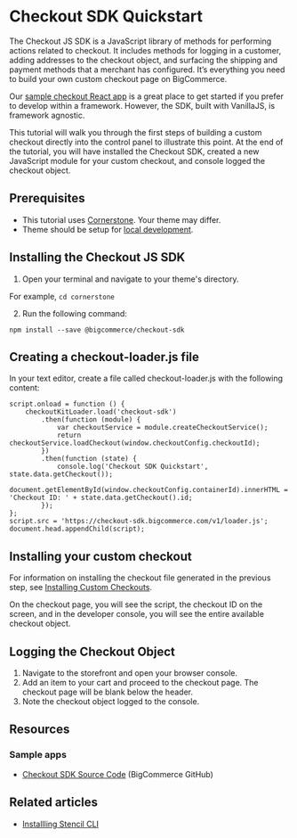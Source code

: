# Checkout SDK Quickstart

 

The Checkout JS SDK is a JavaScript library of methods for performing actions related to checkout. It includes methods for logging in a customer, adding addresses to the checkout object, and surfacing the shipping and payment methods that a merchant has configured. It’s everything you need to build your own custom checkout page on BigCommerce.

Our [sample checkout React app](https://github.com/bigcommerce/checkout-js) is a great place to get started if you prefer to develop within a framework. However, the SDK, built with VanillaJS, is framework agnostic.



This tutorial will walk you through the first steps of building a custom checkout directly into the control panel to illustrate this point. At the end of the tutorial, you will have installed the Checkout SDK, created a new JavaScript module for your custom checkout, and console logged the checkout object.



## Prerequisites
* This tutorial uses [Cornerstone](https://github.com/bigcommerce/cornerstone). Your theme may differ.
* Theme should be setup for [local development](https://bigcommerce-dev-center.netlify.app/stencil-docs/stencil-cli/installing-stencil).


## Installing the Checkout JS SDK

1. Open your terminal and navigate to your theme's directory.

For example, `cd cornerstone`

2. Run the following command:

`npm install --save @bigcommerce/checkout-sdk`

## Creating a checkout-loader.js file

In your text editor, create a file called checkout-loader.js with the following content:

```var script = document.createElement('script');
script.onload = function () {
    checkoutKitLoader.load('checkout-sdk')
        .then(function (module) {
            var checkoutService = module.createCheckoutService();
            return checkoutService.loadCheckout(window.checkoutConfig.checkoutId);
        })
        .then(function (state) {
            console.log('Checkout SDK Quickstart', state.data.getCheckout());
            document.getElementById(window.checkoutConfig.containerId).innerHTML = 'Checkout ID: ' + state.data.getCheckout().id;
        });
};
script.src = 'https://checkout-sdk.bigcommerce.com/v1/loader.js';
document.head.appendChild(script);
```

## Installing your custom checkout
For information on installing the checkout file generated in the previous step, see [Installing Custom Checkouts](/stencil-docs/customizing-checkout/installing-custom-checkouts#prerequisites). 

On the checkout page, you will see the script, the checkout ID on the screen, and in the developer console, you will see the entire available checkout object.

## Logging the Checkout Object

1. Navigate to the storefront and open your browser console.
2. Add an item to your cart and proceed to the checkout page. The checkout page will be blank below the header.
3. Note the checkout object logged to the console.


## Resources

### Sample apps
* [Checkout SDK Source Code](https://github.com/bigcommerce/checkout-sdk-js) (BigCommerce GitHub)

## Related articles
* [Installling Stencil CLI](https://bigcommerce-dev-center.netlify.app/stencil-docs/stencil-cli/installing-stencil)

